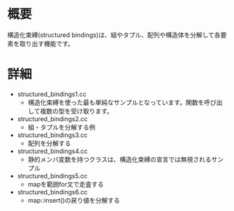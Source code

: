 # 概要
構造化束縛(structured bindings)は、組やタプル、配列や構造体を分解して各要素を取り出す機能です。

# 詳細
- structured_bindings1.cc
  - 構造化束縛を使った最も単純なサンプルとなっています。関数を呼び出して複数の型を受け取ります。
- structured_bindings2.cc
  - 組・タプルを分解する例
- structured_bindings3.cc
  - 配列を分解する
- structured_bindings4.cc
  - 静的メンバ変数を持つクラスは、構造化束縛の宣言では無視されるサンプル
- structured_bindings5.cc
  - mapを範囲for文で走査する
- structured_bindings6.cc
  - map::insert()の戻り値を分解する
